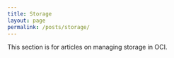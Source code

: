 ```yaml
---
title: Storage
layout: page
permalink: /posts/storage/
---
```


This section is for articles on managing storage in OCI. 